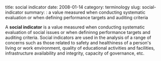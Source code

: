 title: social indicator
date: 2008-01-14
category: terminology
slug: social-indicator
summary: : a value measured when conducting systematic evaluation or when defining performance targets and auditing criteria

<!---
tags:
summary:
--->
<!---
---
layout: post
title:  social indicator
date:   2008-01-14 06:43:49
categories: terminology
tags: development, social development, data, indicators
permalink: /social-indicator/
published: true
---
--->
A **social indicator** is a value measured when conducting systematic evaluation of social issues or when defininng performance targets and auditing criteria. Social indicators are used in the analysis of a range of concerns such as those related to safety and healthiness of a person's living or work environment, quality of educational activities and facilities, infrastructure availability and integrity, capacity of governance, etc.


